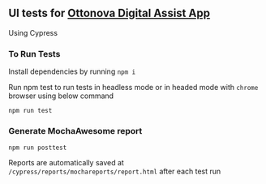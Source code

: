 ## UI tests for [Ottonova Digital Assist App](https://www.ottonova.de/online-beitragsrechner/dein-angebot/ergebnis) 
Using Cypress

### To Run Tests

Install dependencies by running `npm i`

Run npm test to run tests in headless mode or in headed mode with `chrome` browser using below command

```npm run test```

### Generate MochaAwesome report

`npm run posttest`

Reports are automatically saved at `/cypress/reports/mochareports/report.html`
after each test run
